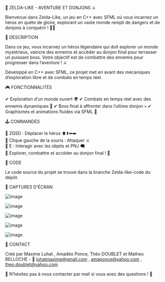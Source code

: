 🏹 ZELDA-LIKE - AVENTURE ET DONJONS ⚔️

Bienvenue dans Zelda-Like, un jeu en C++ avec SFML où vous incarnez un héros en quête de gloire, explorant un vaste monde rempli de dangers et de donjons à conquérir ! 🏰🔥

📝 DESCRIPTION

Dans ce jeu, vous incarnez un héros légendaire qui doit explorer un monde mystérieux, vaincre des ennemis et accéder au donjon final pour terrasser un puissant boss.
Votre objectif est de combattre des ennemis pour progresser dans l’aventure ! ⚔️

Développé en C++ avec SFML, ce projet met en avant des mécaniques d’exploration libre et de combats en temps réel.

🎮 FONCTIONNALITÉS

✔ Exploration d’un monde ouvert 🌍
✔ Combats en temps réel avec des ennemis dynamiques 🏹
✔ Boss final à affronter dans l’ultime donjon 💀
✔ Graphismes et animations fluides via SFML 🎨


🕹 COMMANDES

🔹 ZQSD : Déplacer le héros ⬆️⬇️⬅️➡️  
🔹 Clique gauche de la souris : Attaquer ⚔️  
🔹 E : Interagir avec les objets et PNJ 🗨️  
🔹 Explorer, combattre et accéder au donjon final ! 🏰  

📂 CODE

Le code source du projet se trouve dans la branche Zelda-like-code du dépôt.

📸 CAPTURES D'ÉCRAN

![image](https://github.com/user-attachments/assets/ee846af8-ec92-4bd6-a9fc-357e4b2ef55c)

![image](https://github.com/user-attachments/assets/a8cdfc57-30bd-40c0-9ae2-ee4b7dc3cf24)

![image](https://github.com/user-attachments/assets/0df09257-90f4-4030-81dd-f792f5fa84b6)

![image](https://github.com/user-attachments/assets/7854c6d0-54ba-4b1d-b4a3-2edad1d13120)

![image](https://github.com/user-attachments/assets/8ff68f72-f35e-4764-89b1-08ca7fcd17e8)



📧 CONTACT

Créé par Maxime Luhat , Amadéo Ponce, Théo DOUBLET et Matheo BELLOCHE  - 📩 luhatmaxime@gmail.com , amaponce@yahoo.com , theo.doublet@yahoo.com

📢 N’hésitez pas à nous contacter par mail si vous avez des questions ! 🚀
